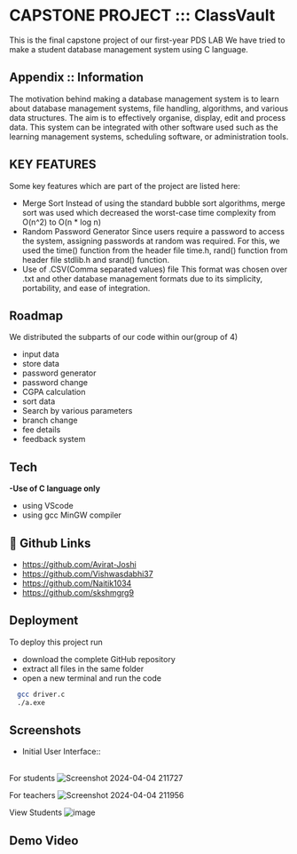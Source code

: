 # CAPSTONE PROJECT ::: ClassVault

This is the final capstone project of our first-year PDS LAB
We have tried to make a student database management system 
using C language.

## Appendix :: Information
The motivation behind making a database management system is to learn about database management systems, file handling, algorithms, and various data structures. 
The aim is to effectively organise, display, edit and process data. 
This system can be integrated with other software used such as the learning management systems, scheduling software, or administration tools.  

## KEY FEATURES
Some key features which are part of the project are listed here:
- Merge Sort
  Instead of using the standard bubble sort algorithms, merge sort was used which decreased the worst-case time complexity from O(n^2) to O(n * log n)
- Random Password Generator
  Since users require a password to access the system, assigning passwords at random was required. For this, we used the time() function from the header file time.h, rand() function from header file stdlib.h and srand() function.
- Use of .CSV(Comma separated values) file
  This format was chosen over .txt and other database management formats due to its simplicity, portability, and ease of integration.

## Roadmap
We distributed the subparts of our code within our(group of 4)
- input data
- store data
- password generator
- password change
- CGPA calculation
- sort data
- Search by various parameters
- branch change
- fee details
- feedback system

## Tech
**-Use of C language only**
- using VScode
- using gcc MinGW compiler

## 🔗 Github Links
- https://github.com/Avirat-Joshi
- https://github.com/Vishwasdabhi37
- https://github.com/Naitik1034
- https://github.com/skshmgrg9

## Deployment

To deploy this project run
- download the complete GitHub repository
- extract all files in the same folder
- open a new terminal and run the code 

```bash
  gcc driver.c
  ./a.exe
```

## Screenshots

- Initial User Interface:: <br><br>

For students
  ![Screenshot 2024-04-04 211727](https://github.com/Avirat-Joshi/PDS_PROJECT/assets/157312327/a12f463e-6a79-4a43-a92f-6d94a33ab63a)

For teachers
  ![Screenshot 2024-04-04 211956](https://github.com/Avirat-Joshi/PDS_PROJECT/assets/157312327/f5fa847f-8908-47d9-ac50-8eee774eb1e6)

View Students
  ![image](https://github.com/Avirat-Joshi/PDS_PROJECT/assets/157312327/37d02540-2553-46fb-9ed8-03eb014d8434)

## Demo Video
  


